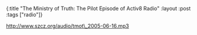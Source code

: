 {:title "The Ministry of Truth: The Pilot Episode of Activ8 Radio"
:layout :post
:tags  ["radio"]}

<http://www.szcz.org/audio/tmot\_2005-06-16.mp3>

